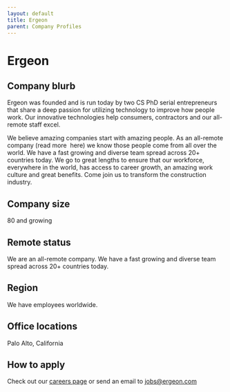```yaml
---
layout: default
title: Ergeon
parent: Company Profiles
---
```


# Ergeon

## Company blurb

Ergeon was founded and is run today by two CS PhD serial entrepreneurs that share a deep passion for utilizing technology to improve how people work. Our innovative technologies help consumers, contractors and our all-remote staff excel.

We believe amazing companies start with amazing people. As an all-remote company (read more  here) we know those people come from all over the world. We have a fast growing and diverse team spread across 20+ countries today. We go to great lengths to ensure that our workforce, everywhere in the world, has access to career growth, an amazing work culture and great benefits. Come join us to transform the construction industry.

## Company size

80 and growing

## Remote status

We are an all-remote company. We have a fast growing and diverse team spread across 20+ countries today.

## Region

We have employees worldwide. 

## Office locations

Palo Alto, California

## How to apply

Check out our [careers page](https://www.ergeon.com/careers) or send an email to jobs@ergeon.com
